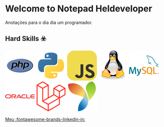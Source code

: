 # Welcome to Notepad Heldeveloper 

Anotações para o dia dia um programador.


## Hard Skills :biohazard:
![PHP](images/svg_php.svg) ![Snake](images/snake.svg) ![js](images/js.svg) ![Tux-Linux](images/tux-linux.svg) ![Mysql](images/mysql.svg) ![oracle](images/oracle.svg) ![laravel](images/laravel.svg) ![yii](images/yii.svg)



[Meu :fontawesome-brands-linkedin-in:](https://www.linkedin.com/in/heliezer-garcia/)







